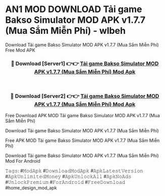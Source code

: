# AN1 MOD DOWNLOAD Tải game Bakso Simulator MOD APK v1.7.7 (Mua Sắm Miễn Phí) - wlbeh
Download Tải game Bakso Simulator MOD APK v1.7.7 (Mua Sắm Miễn Phí) Free Mod APK

<div align="center">
<h3>🔴 Download [Server1] 👉👉 <a href="https://apk-comot.site?title=Tải_game_Bakso_Simulator_MOD_APK_v1.7.7_(Mua_Sắm_Miễn_Phí)">Tải game Bakso Simulator MOD APK v1.7.7 (Mua Sắm Miễn Phí) Mod Apk</a></h3><br>

<h3>🔴 Download [Server2] 👉👉 <a href="https://apk-comot.site?title=Tải_game_Bakso_Simulator_MOD_APK_v1.7.7_(Mua_Sắm_Miễn_Phí)">Tải game Bakso Simulator MOD APK v1.7.7 (Mua Sắm Miễn Phí) Mod Apk</a></h3>
</div>


Free Download APK MOD Tải game Bakso Simulator MOD APK v1.7.7 (Mua Sắm Miễn Phí)

Download Tải game Bakso Simulator MOD APK v1.7.7 (Mua Sắm Miễn Phí) 

Free APK MOD Tải game Bakso Simulator MOD APK v1.7.7 (Mua Sắm Miễn Phí) 

Download Tải game Bakso Simulator MOD APK v1.7.7 (Mua Sắm Miễn Phí) Mod For Android

𝚃𝚊𝚐𝚜: #𝙼𝚘𝚍𝙰𝚙𝚔 #𝙳𝚘𝚠𝚗𝚕𝚘𝚊𝚍𝙼𝚘𝚍𝙰𝚙𝚔 #𝙰𝚙𝚔𝙻𝚊𝚝𝚎𝚜𝚝𝚅𝚎𝚛𝚜𝚒𝚘𝚗 #𝙰𝚙𝚔𝚄𝚗𝚕𝚒𝚖𝚒𝚝𝚎𝚍𝙼𝚘𝚗𝚎𝚢 #𝙰𝚙𝚔𝚄𝚗𝚕𝚘𝚌𝚔𝙰𝚕𝚕 #𝙰𝚙𝚔𝙽𝚘𝙰𝚍𝚜 #𝚄𝚗𝚕𝚘𝚌𝚔𝙿𝚛𝚎𝚖𝚒𝚞𝚖 #𝙵𝚘𝚛𝙰𝚗𝚍𝚛𝚘𝚒𝚍 #𝙵𝚛𝚎𝚎𝙳𝚘𝚠𝚗𝚕𝚘𝚊𝚍 #home_design_mod_apk